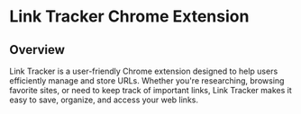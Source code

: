 # Link Tracker Chrome Extension

## Overview
Link Tracker is a user-friendly Chrome extension designed to help users efficiently manage and store URLs. Whether you're researching, browsing favorite sites, or need to keep track of important links, Link Tracker makes it easy to save, organize, and access your web links.

